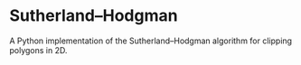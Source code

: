 # Sutherland–Hodgman
 A Python implementation of the Sutherland–Hodgman algorithm for clipping polygons in 2D.
